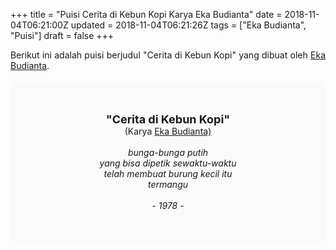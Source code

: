 +++
title = "Puisi Cerita di Kebun Kopi Karya Eka Budianta"
date = 2018-11-04T06:21:00Z
updated = 2018-11-04T06:21:26Z
tags = ["Eka Budianta", "Puisi"]
draft = false
+++

<div dir="ltr" style="text-align: left;" trbidi="on"><div style="text-align: justify;">Berikut ini adalah puisi berjudul "Cerita di Kebun Kopi" yang dibuat oleh <a href="http://ensiklopedia.kemdikbud.go.id/sastra/artikel/Eka_Budianta" target="_blank">Eka Budianta</a>. </div><br /><div style="background: #FAFAFA; font-size: 14px; height: auto; margin: 0 auto; padding: 50px; text-align: center; width: auto;"><span style="font-size: 18px;"><b>"Cerita di Kebun Kopi"</b></span><br />(Karya <a href="https://www.sekata.web.id/tags/eka-budianta" target="_blank">Eka Budianta)</a> <br /><br /><i>bunga-bunga putih</i><br /><i>yang bisa dipetik sewaktu-waktu</i><br /><i>telah membuat burung kecil itu</i><br /><i>termangu</i><br /><br /><i>- 1978 -</i></div></div>

